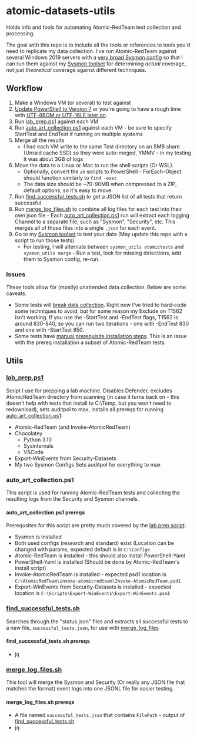 # atomic-datasets-utils

Holds info and tools for automating Atomic-RedTeam test collection and processing.

The goal with this repo is to include all the tools or references to tools you'd need to replicate my data collection. I've run Atomic-RedTeam against several Windows 2019 servers with a [very broad Sysmon config](https://gist.githubusercontent.com/cnnrshd/b07cf1e7894e381b820fba29bc6362f6/raw/be50009c398c87d2977a50b4bcbcc414bcc877b8/sysmon_research.xml) so that I can run them against my [Sysmon toolset](https://github.com/cnnrshd/sysmon_utils) for determining *actual* coverage, not just *theoretical* coverage against different techniques.

## Workflow

1. Make a Windows VM (or several) to test against
2. [Update PowerShell to Version 7](https://learn.microsoft.com/en-us/powershell/scripting/whats-new/migrating-from-windows-powershell-51-to-powershell-7?view=powershell-7.3) or you're going to have a rough time with [UTF-8BOM or UTF-16LE later on](https://stackoverflow.com/a/34969243).
3. Run [lab_prep.ps1](./lab_prep.ps1) against each VM
4. Run [auto_art_collection.ps1](./auto_art_collection.ps1) against each VM - be sure to specify StartTest and EndTest if running on multiple systems
5. Merge all the results
    - I had each VM write to the same Test directory on an SMB share (Unraid cache SSD) so they were auto-meged, YMMV - in my testing it was about 3GB of logs
6. Move the data to a Linux or Mac to run the shell scripts (Or WSL). 
    - Optionally, convert the `sh` scripts to PowerShell - ForEach-Object should function similarly to `find -exec`
    - The data size should be ~70-90MB when compressed to a ZIP, default options, so it's easy to move.
7. Run [find_successful_tests.sh](./find_successful_tests.sh) to get a JSON list of all tests that return successful
8. Run [merge_log_files.sh](./merge_log_files.sh) to combine all log files for each test into their own json file - Each [auto_art_collection.ps1](./auto_art_collection.ps1) run will extract each logging Channel to a separate file, such as "Sysmon", "Security", etc. This merges all of those files into a single `.json` for each event.
10. Go to my [Sysmon toolset](https://github.com/cnnrshd/sysmon_utils) to test your data (May update this repo with a script to run those tests)
    - For testing, I will alternate between `sysmon_utils atomictests` and `sysmon_utils merge` - Run a test, look for missing detections, add them to Sysmon config, re-run.

### Issues

These tools allow for (mostly) unattended data collection. Below are some caveats.

- Some tests will [break data collection](https://github.com/cnnrshd/atomic-datasets-utils/issues/5). Right now I've tried to hard-code some techniques to avoid, but for some reason my Exclude on T1562 isn't working. If you use the -StartTest and -EndTest flags, T1562 is around 830-840, so you can run two iterations - one with -EndTest 830 and one with -StartTest 850.
- Some tests have [manual prerequisite installation steps](https://github.com/cnnrshd/atomic-datasets-utils/issues/2). This is an issue with the prereq installation a subset of Atomic-RedTeam tests.

## Utils

### [lab_prep.ps1](./lab_prep.ps1)

Script I use for prepping a lab machine. Disables Defender, excludes AtomicRedTeam directory from scanning (in case it turns back on - this doesn't help with tests that install to C:\Temp, but you won't need to redownload), sets auditpol to max, installs all prereqs for running [auto_art_collection.ps1](./auto_art_collection.ps1):
- Atomic-RedTeam (and Invoke-AtomicRedTeam)
- Chocolatey
  - Python 3.10
  - Sysinternals
  - VSCode
- Export-WinEvents from Security-Datasets
- My two Sysmon Configs
Sets auditpol for everything to max

### auto_art_collection.ps1

This script is used for running Atomic-RedTeam tests and collecting the resulting logs from the Security and Sysmon channels.

#### auto_art_collection.ps1 prereqs

Prerequsites for this script are pretty much covered by the [lab prep script](./lab_prep.ps1):

- Sysmon is installed
- Both used configs (research and standard) exist (Location can be changed with params, expected default is in `C:\Configs`
- Atomic-RedTeam is installed - this should also install PowerShell-Yaml
- PowerShell-Yaml is installed (Should be done by Atomic-RedTeam's install script)
- Invoke-AtomicRedTeam is installed - expected psd1 location is `C:\AtomicRedTeam\invoke-atomicredteam\Invoke-AtomicRedTeam.psd1`
- Export-WinEvents from Security-Datasets is installed - expected location is `C:\Scripts\Export-WinEvents\Export-WinEvents.psm1`

### [find_successful_tests.sh](./find_successful_tests.sh)

Searches through the "status.json" files and extracts all successful tests to a new file, `successful_tests.json`, for use with [merge_log_files](#merge_log_files.sh)

#### find_successful_tests.sh prereqs

- jq

### [merge_log_files.sh](./merge_log_files.sh)

This tool will merge the Sysmon and Security (Or really any JSON file that matches the format) event logs into one JSONL file for easier testing.

#### merge_log_files.sh prereqs

- A file named `successful_tests.json` that contains `FilePath` - output of [find_successful_tests.sh](./find_successful_tests.sh)
- jq
